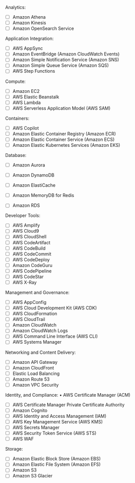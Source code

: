 Analytics: 
- [ ] Amazon Athena 
- [ ] Amazon Kinesis 
- [ ] Amazon OpenSearch Service 

Application Integration: 
- [ ] AWS AppSync 
- [ ] Amazon EventBridge (Amazon CloudWatch Events) 
- [ ] Amazon Simple Notification Service (Amazon SNS) 
- [ ] Amazon Simple Queue Service (Amazon SQS) 
- [ ] AWS Step Functions 

Compute: 
- [ ] Amazon EC2 
- [ ]  AWS Elastic Beanstalk 
- [ ] AWS Lambda 
- [ ] AWS Serverless Application Model (AWS SAM) 

Containers: 
- [ ] AWS Copilot 
- [ ] Amazon Elastic Container Registry (Amazon ECR) 
- [ ] Amazon Elastic Container Service (Amazon ECS) 
- [ ] Amazon Elastic Kubernetes Services (Amazon EKS) 

Database: 
- [ ] Amazon Aurora 
- [ ] Amazon DynamoDB 
- [ ] Amazon ElastiCache 
- [ ] Amazon MemoryDB for Redis 
- [ ] Amazon RDS


Developer Tools: 
- [ ] AWS Amplify 
- [ ] AWS Cloud9 
- [ ] AWS CloudShell 
- [ ] AWS CodeArtifact 
- [ ] AWS CodeBuild 
- [ ] AWS CodeCommit 
- [ ] AWS CodeDeploy 
- [ ] Amazon CodeGuru 
- [ ] AWS CodePipeline 
- [ ] AWS CodeStar 
- [ ] AWS X-Ray 

Management and Governance: 
- [ ] AWS AppConfig 
- [ ] AWS Cloud Development Kit (AWS CDK) 
- [ ] AWS CloudFormation 
- [ ] AWS CloudTrail 
- [ ] Amazon CloudWatch 
- [ ] Amazon CloudWatch Logs 
- [ ] AWS Command Line Interface (AWS CLI) 
- [ ] AWS Systems Manager 

Networking and Content Delivery: 
- [ ] Amazon API Gateway
- [ ] Amazon CloudFront 
- [ ] Elastic Load Balancing 
- [ ] Amazon Route 53 
- [ ] Amazon VPC Security

Identity, and Compliance: • AWS Certificate Manager (ACM) 
- [ ] AWS Certificate Manager Private Certificate Authority 
- [ ] Amazon Cognito 
- [ ] AWS Identity and Access Management (IAM) 
- [ ] AWS Key Management Service (AWS KMS) 
- [ ] AWS Secrets Manager 
- [ ] AWS Security Token Service (AWS STS) 
- [ ] AWS WAF  

Storage: 
- [ ] Amazon Elastic Block Store (Amazon EBS)  
- [ ] Amazon Elastic File System (Amazon EFS) 
- [ ] Amazon S3
- [ ] Amazon S3 Glacier
